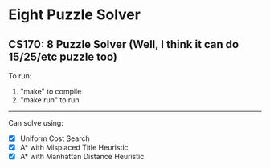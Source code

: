# Eight Puzzle Solver
CS170: 8 Puzzle Solver (Well, I think it can do 15/25/etc puzzle too)
---
To run: 
1. "make" to compile
2. "make run" to run
---
Can solve using:
- [x] Uniform Cost Search
- [x] A\* with Misplaced Title Heuristic
- [x] A\* with Manhattan Distance Heuristic
